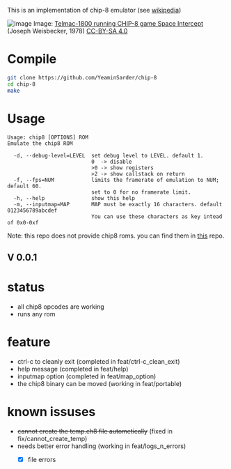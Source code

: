 This is an implementation of chip-8 emulator (see [wikipedia](https://en.m.wikipedia.org/wiki/CHIP-8))

![image](https://upload.wikimedia.org/wikipedia/commons/thumb/5/54/Space_intercept.png/960px-Space_intercept.png)
Image: [Telmac-1800 running CHIP-8 game Space Intercept](https://commons.m.wikimedia.org/wiki/File:Space_intercept.png
) (Joseph Weisbecker, 1978) [CC-BY-SA 4.0](https://creativecommons.org/licenses/by-sa/4.0/deed.en)

# Compile
```bash
git clone https://github.com/YeaminSarder/chip-8
cd chip-8
make
```

# Usage
```
Usage: chip8 [OPTIONS] ROM
Emulate the chip8 ROM

  -d, --debug-level=LEVEL  set debug level to LEVEL. default 1.
                           0  -> disable
                           >0 -> show registers
                           >2 -> show callstack on return
  -f, --fps=NUM            limits the framerate of emulation to NUM; default 60.
                           set to 0 for no framerate limit.
  -h, --help               show this help
  -m, --inputmap=MAP       MAP must be exactly 16 characters. default 0123456789abcdef
                           You can use these characters as key intead of 0x0-0xf
```

Note: this repo does not provide chip8 roms. you can find them in [this](https://github.com/kripod/chip8-roms) repo.

## V 0.0.1
# status
* all chip8 opcodes are working
* runs any rom

# feature
* ctrl-c to cleanly exit (completed in feat/ctrl-c_clean_exit)
* help message (completed in feat/help)
* inputmap option (completed in feat/map_option)
* the chip8 binary can be moved (working in feat/portable)

# known issuses
* ~~cannot create the temp.ch8 file autometically~~ (fixed in fix/cannot_create_temp) 
* needs better error handling (working in feat/logs_n_errors)
  * [X] file errors



